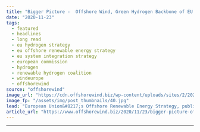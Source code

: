 ```yaml
---
title: "Bigger Picture -  Offshore Wind, Green Hydrogen Backbone of EU’s 2050 Goal"
date: "2020-11-23"
tags: 
  - featured
  - headlines
  - long read
  - eu hydrogen strategy
  - eu offshore renewable energy strategy
  - eu system integration strategy
  - european commission
  - hydrogen
  - renewable hydrogen coalition
  - windeurope
  - offshorewind
source: "offshorewind"
image_url: "https://cdn.offshorewind.biz/wp-content/uploads/sites/2/2020/11/23160008/illustration_source-Enel-Green-Power.jpg"
image_fp: "/assets/img/post_thumbnails/40.jpg"
lead: "European Union&#8217;s Offshore Renewable Energy Strategy, published on 19 November and targeting as much"
article_url: "https://www.offshorewind.biz/2020/11/23/bigger-picture-offshore-wind-green-hydrogen-backbone-of-eus-2050-goal/"
---
```


---

